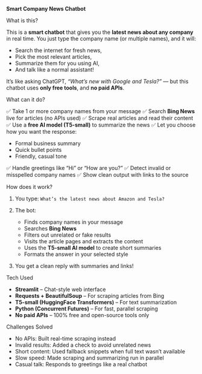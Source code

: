 **Smart Company News Chatbot**

What is this?

This is a **smart chatbot** that gives you the **latest news about any company** in real time. You just type the company name (or multiple names), and it will:

* Search the internet for fresh news,
* Pick the most relevant articles,
* Summarize them for you using AI,
* And talk like a normal assistant!

It’s like asking ChatGPT, *“What’s new with Google and Tesla?”* — but this chatbot uses **only free tools**, and **no paid APIs**.


What can it do?

✅ Take 1 or more company names from your message
✅ Search **Bing News** live for articles (no APIs used)
✅ Scrape real articles and read their content
✅ Use a **free AI model (T5-small)** to summarize the news
✅ Let you choose how you want the response:

* Formal business summary
* Quick bullet points
* Friendly, casual tone

✅ Handle greetings like “Hi” or “How are you?”
✅ Detect invalid or misspelled company names
✅ Show clean output with links to the source

How does it work?

1. You type:
   `What’s the latest news about Amazon and Tesla?`

2. The bot:

   * Finds company names in your message
   * Searches **Bing News**
   * Filters out unrelated or fake results
   * Visits the article pages and extracts the content
   * Uses the **T5-small AI model** to create short summaries
   * Formats the answer in your selected style

3. You get a clean reply with summaries and links!

Tech Used
* **Streamlit** – Chat-style web interface
* **Requests + BeautifulSoup** – For scraping articles from Bing
* **T5-small (HuggingFace Transformers)** – For text summarization
* **Python (Concurrent Futures)** – For fast, parallel scraping
* **No paid APIs** – 100% free and open-source tools only

Challenges Solved
* No APIs: Built real-time scraping instead
* Invalid results: Added a check to avoid unrelated news
* Short content: Used fallback snippets when full text wasn’t available
* Slow speed: Made scraping and summarizing run in parallel
* Casual talk: Responds to greetings like a real chatbot


